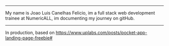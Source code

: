 *************************
My name is Joao Luis Canelhas Felicio, im a full stack web development trainee at NumericALL, im documenting my journey on gitHub.
*************************

In production, based on https://www.uplabs.com/posts/pocket-app-landing-page-freebie#

